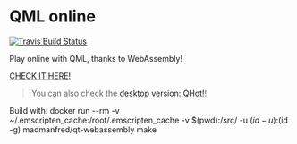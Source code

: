 # QML online

[![Travis Build Status](https://travis-ci.org/patrickelectric/qmlonline.svg?branch=master)](https://travis-ci.org/patrickelectric/qmlonline)

Play online with QML, thanks to WebAssembly!

[CHECK IT HERE!](https://patrickelectric.work/qmlonline/)

> You can also check the [desktop version: QHot!](https://github.com/patrickelectric/qhot)!

Build with: docker run --rm -v ~/.emscripten_cache:/root/.emscripten_cache -v $(pwd):/src/ -u $(id -u):$(id -g) madmanfred/qt-webassembly make
